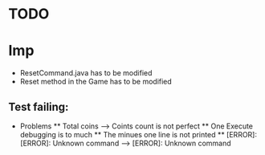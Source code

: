 # TODO
# Imp
* ResetCommand.java has to be modified
* Reset method in the Game has to be modified

## Test failing:
* Problems
** Total coins --> Coints count is not perfect
** One Execute debugging is to much
** The minues one line is not printed
** [ERROR]: [ERROR]: Unknown command --> [ERROR]: Unknown command


